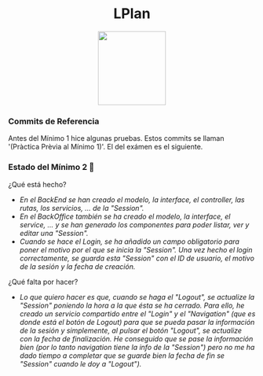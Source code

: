 <h1 align="center"> LPlan </h1>

<p align="center">
  <img width="138" height="150" src="https://grupo3ea.files.wordpress.com/2023/02/lamasia.png">
</p>

### Commits de Referencia

Antes del Mínimo 1 hice algunas pruebas. Estos commits se llaman '(Pràctica Prèvia al Mínimo 1)'. 
El del exámen es el siguiente.

### Estado del Mínimo 2 🔧

¿Qué está hecho?

* _En el BackEnd se han creado el modelo, la interface, el controller, las rutas, los servicios, ... de la "Session"._
* _En el BackOffice también se ha creado el modelo, la interface, el service, ... y se han generado los componentes para poder listar, ver y editar una "Session"._
* _Cuando se hace el Login, se ha añadido un campo obligatorio para poner el motivo por el que se inicia la "Session". Una vez hecho el login correctamente, se guarda esta "Session" con el ID de usuario, el motivo de la sesión y la fecha de creación._

¿Qué falta por hacer?

* _Lo que quiero hacer es que, cuando se haga el "Logout", se actualize la "Session" poniendo la hora a la que ésta se ha cerrado. Para ello, he creado un servicio compartido entre el "Login" y el "Navigation" (que es donde está el botón de Logout) para que se pueda pasar la información de la sesión y simplemente, al pulsar el botón "Logout", se actualize con la fecha de finalización. He conseguido que se pase la información bien (por lo tanto navigation tiene la info de la "Session") pero no me ha dado tiempo a completar que se guarde bien la fecha de fin se "Session" cuando le doy a "Logout")._